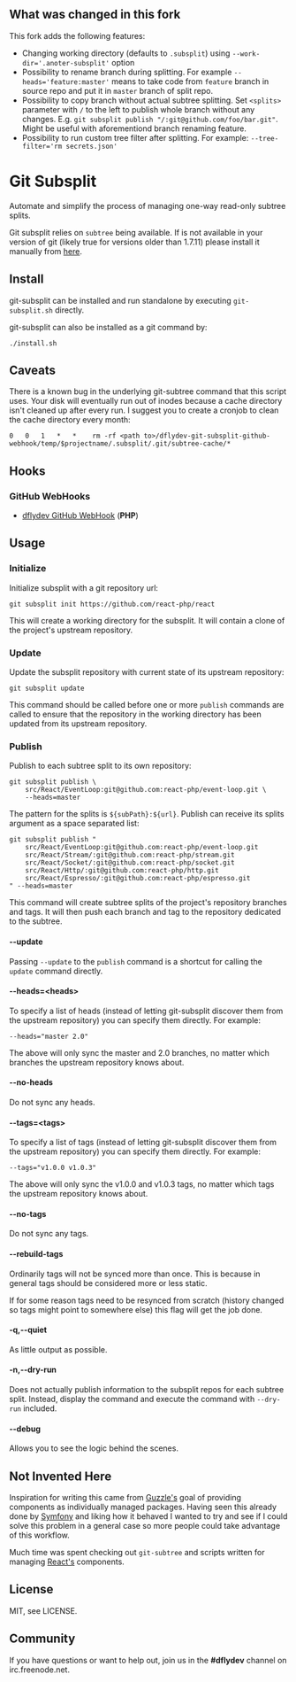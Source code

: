 What was changed in this fork
-----------

This fork adds the following features:

- Changing working directory (defaults to `.subsplit`) using `--work-dir='.anoter-subsplit'` option
- Possibility to rename branch during splitting. For example `--heads='feature:master'` means to
take code from `feature` branch in source repo and put it in `master` branch of split repo.
- Possibility to copy branch without actual subtree splitting. Set `<splits>` parameter with `/` to the
left to publish whole branch without any changes. E.g. `git subsplit publish "/:git@github.com/foo/bar.git"`.
Might be useful with aforementiond branch renaming feature.
- Possibility to run custom tree filter after splitting. For example: `--tree-filter='rm secrets.json'`

Git Subsplit
============

Automate and simplify the process of managing one-way read-only
subtree splits.

Git subsplit relies on `subtree` being available. If is not available
in your version of git (likely true for versions older than 1.7.11)
please install it manually from [here](https://github.com/apenwarr/git-subtree).


Install
-------

git-subsplit can be installed and run standalone by executing
`git-subsplit.sh`  directly.

git-subsplit can also be installed as a git command by:

    ./install.sh

Caveats
-------

There is a known bug in the underlying git-subtree command that this script uses. Your disk will eventually run out of inodes because a cache directory isn't cleaned up after every run. I suggest you to create a cronjob to clean the cache directory every month:

```
0	0	1	*	*	 rm -rf <path to>/dflydev-git-subsplit-github-webhook/temp/$projectname/.subsplit/.git/subtree-cache/*
```

Hooks
-----

### GitHub WebHooks

 * [dflydev GitHub WebHook](https://github.com/dflydev/dflydev-git-subsplit-github-webhook) (**PHP**)


Usage
-----

### Initialize

Initialize subsplit with a git repository url:

    git subsplit init https://github.com/react-php/react

This will create a working directory for the subsplit. It will contain
a clone of the project's upstream repository.


### Update

Update the subsplit repository with current state of its upstream
repository:

    git subsplit update

This command should be called before one or more `publish` commands
are called to ensure that the repository in the working directory
has been updated from its upstream repository.


### Publish

Publish to each subtree split to its own repository:

    git subsplit publish \
        src/React/EventLoop:git@github.com:react-php/event-loop.git \
        --heads=master

The pattern for the splits is `${subPath}:${url}`. Publish can receive
its splits argument as a space separated list:

    git subsplit publish "
        src/React/EventLoop:git@github.com:react-php/event-loop.git
        src/React/Stream/:git@github.com:react-php/stream.git
        src/React/Socket/:git@github.com:react-php/socket.git
        src/React/Http/:git@github.com:react-php/http.git
        src/React/Espresso/:git@github.com:react-php/espresso.git
    " --heads=master

This command will create subtree splits of the project's repository
branches and tags. It will then push each branch and tag to the
repository dedicated to the subtree.


#### --update

Passing `--update` to the `publish` command is a shortcut for calling
the `update` command directly.


#### --heads=\<heads\>

To specify a list of heads (instead of letting git-subsplit discover them
from the upstream repository) you can specify them directly. For example:

    --heads="master 2.0"

The above will only sync the master and 2.0 branches, no matter which
branches the upstream repository knows about.


#### --no-heads

Do not sync any heads.


#### --tags=\<tags\>

To specify a list of tags (instead of letting git-subsplit discover them
from the upstream repository) you can specify them directly. For example:

    --tags="v1.0.0 v1.0.3"

The above will only sync the v1.0.0 and v1.0.3 tags, no matter which
tags the upstream repository knows about.


#### --no-tags

Do not sync any tags.


#### --rebuild-tags

Ordinarily tags will not be synced more than once. This is because in general
tags should be considered more or less static.

If for some reason tags need to be resynced from scratch (history changed so
tags might point to somewhere else) this flag will get the job done.


#### -q,--quiet

As little output as possible.


#### -n,--dry-run

Does not actually publish information to the subsplit repos for each
subtree split. Instead, display the command and execute the command
with `--dry-run` included.

#### --debug

Allows you to see the logic behind the scenes.


Not Invented Here
-----------------

Inspiration for writing this came from [Guzzle's](http://guzzlephp.org/)
goal of providing components as individually managed packages. Having
seen this already done by [Symfony](http://symfony.com) and liking how
it behaved I wanted to try and see if I could solve this problem in a
general case so more people could take advantage of this workflow.

Much time was spent checking out `git-subtree` and scripts written for
managing [React's](http://nodephp.org/) components.


License
-------

MIT, see LICENSE.


Community
---------

If you have questions or want to help out, join us in the
**#dflydev** channel on irc.freenode.net.
